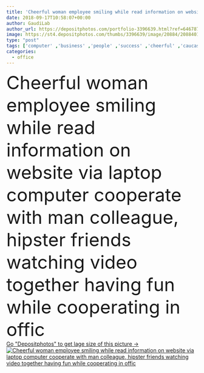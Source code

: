 ```yaml
---
title: 'Cheerful woman employee smiling while read information on website via laptop computer cooperate with man colleague, hipster friends watching video together having fun while cooperating in offic'
date: 2018-09-17T10:58:07+00:00
author: GaudiLab
author_url: https://depositphotos.com/portfolio-3396639.html?ref=64678756
image: https://st4.depositphotos.com/thumbs/3396639/image/20884/208840198/api_thumb_450.jpg?forcejpeg=true
type: "post"
tags: ['computer' ,'business' ,'people' ,'success' ,'cheerful' ,'caucasian' ,'smile' ,'connection' ,'office' ,'communication' ,'wireless' ,'laptop' ,'planning' ,'together' ,'friends' ,'learning' ,'indoors' ,'online' ,'website' ,'application' ,'video' ,'research' ,'publication' ,'booking' ,'cooperation' ,'partnership' ,'skilled' ,'collaboration' ,'colleagues' ,'employees' ,'students' ,'Productivity' ,'blogging' ,'browser' ,'netbook' ,'Hipsters' ,'entrepreneurship' ,'webinar' ,'two persons' ,'Web Page' ,'social network' ,'woman and man' ,'search information' ,'millennial' ,'male and female' ,'using technology' ,'4g internet' ,'startup project' ,'coworking space' ,'read information' ]
categories: 
  - office
---
```

<div aling="center">
            <font size="60"> Cheerful woman employee smiling while read information on website via laptop computer cooperate with man colleague, hipster friends watching video together having fun while cooperating in offic</font>   
</div>
<div>
    <a href='https://depositphotos.com/208840198/stock-photo-cheerful-woman-employee-smiling-while.html?ref=64678756' target=_blank > Go "Depositphotos" to get lage size of this picture ->
        <img href='https://depositphotos.com/208840198/stock-photo-cheerful-woman-employee-smiling-while.html?ref=64678756' src='https://st4.depositphotos.com/3396639/20884/i/950/depositphotos_208840198-stock-photo-cheerful-woman-employee-smiling-while.jpg?forcejpeg=true' alt='Cheerful woman employee smiling while read information on website via laptop computer cooperate with man colleague, hipster friends watching video together having fun while cooperating in offic' >
    </a>
</div>
